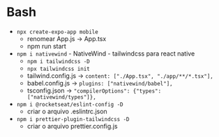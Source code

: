 # Bash

- `npx create-expo-app mobile`
  - renomear App.js -> App.tsx
  - npm run start
- `npm i nativewind` - NativeWind - tailwindcss para react native
  - `npm i tailwindcss -D`
  - `npx tailwindcss init`
  - tailwind.config.js -> `content: ["./App.tsx", "./app/**/*.tsx"],`
  - babel.config.js -> `plugins: ["nativewind/babel"],`
  - tsconfig.json -> `"compilerOptions": {"types": ["nativewind/types"]},`
- `npm i @rocketseat/eslint-config -D`
  - criar o arquivo .eslintrc.json
- `npm i prettier-plugin-tailwindcss -D`
  - criar o arquivo prettier.config.js